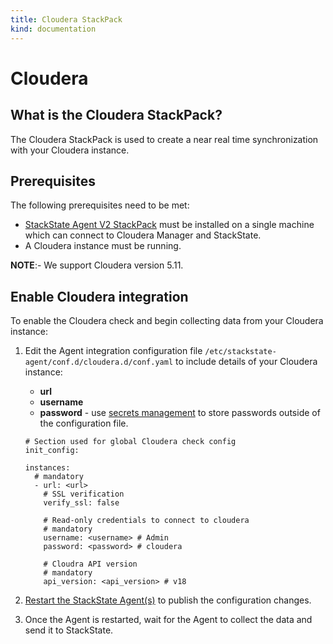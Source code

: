 ```yaml
---
title: Cloudera StackPack
kind: documentation
---
```


# Cloudera

## What is the Cloudera StackPack?

The Cloudera StackPack is used to create a near real time synchronization with your Cloudera instance.

## Prerequisites

The following prerequisites need to be met:

* [StackState Agent V2 StackPack](/stackpacks/integrations/agent.md)  must be installed on a single machine which can connect to Cloudera Manager and StackState.
* A Cloudera instance must be running.

**NOTE**:- We support Cloudera version 5.11.

## Enable Cloudera integration

To enable the Cloudera check and begin collecting data from your Cloudera instance:

1. Edit the Agent integration configuration file `/etc/stackstate-agent/conf.d/cloudera.d/conf.yaml` to include details of your Cloudera instance:
    - **url**
    - **username** 
    - **password** - use [secrets management](/configure/security/secrets_management.md) to store passwords outside of the configuration file.

    ```text
    # Section used for global Cloudera check config
    init_config:
    
    instances:
      # mandatory
      - url: <url>
        # SSL verification
        verify_ssl: false    
    
        # Read-only credentials to connect to cloudera
        # mandatory
        username: <username> # Admin
        password: <password> # cloudera
    
        # Cloudra API version
        # mandatory
        api_version: <api_version> # v18
    ```
2. [Restart the StackState Agent\(s\)](/stackpacks/integrations/agent.md#start-stop-restart-the-stackstate-agent) to publish the configuration changes.
3. Once the Agent is restarted, wait for the Agent to collect the data and send it to StackState.

